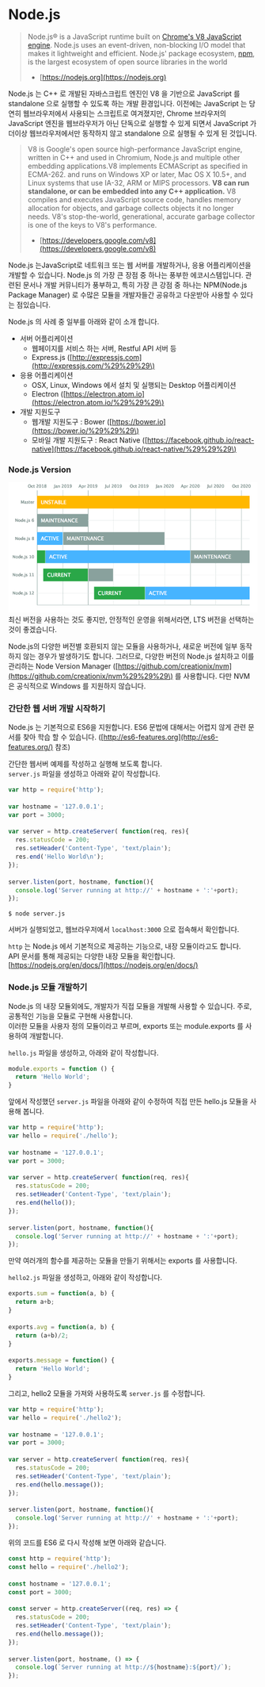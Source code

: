 # Node.js

> Node.js® is a JavaScript runtime built on [Chrome's V8 JavaScript engine](https://developers.google.com/v8/). Node.js uses an event-driven, non-blocking I/O model that makes it lightweight and efficient. Node.js' package ecosystem, [npm](https://www.npmjs.com/), is the largest ecosystem of open source libraries in the world
>
> * [https://nodejs.org](https://nodejs.org)

Node.js 는 C++ 로 개발된 자바스크립트 엔진인 V8 을 기반으로 JavaScript 를 standalone 으로 실행할 수 있도록 하는 개발 환경입니다. 이전에는 JavaScript 는 당연히 웹브라우저에서 사용되는 스크립트로 여겨졌지만, Chrome 브라우저의 JavaScript 엔진을 웹브라우저가 아닌 단독으로 실행할 수 있게 되면서 JavaScript 가 더이상 웹브라우저에서만 동작하지 않고 standalone 으로 실행될 수 있게 된 것입니다.

> V8 is Google's open source high-performance JavaScript engine, written in C++ and used in Chromium, Node.js and multiple other embedding applications.V8 implements ECMAScript as specified in ECMA-262. and runs on Windows XP or later, Mac OS X 10.5+, and Linux systems that use IA-32, ARM or MIPS processors. **V8 can run standalone, or can be embedded into any C++ application.** V8 compiles and executes JavaScript source code, handles memory allocation for objects, and garbage collects objects it no longer needs. V8's stop-the-world, generational, accurate garbage collector is one of the keys to V8's performance.
>
> * [https://developers.google.com/v8](https://developers.google.com/v8)

Node.js 는JavaScript로 네트워크 또는 웹 서버를 개발하거나, 응용 어플리케이션을 개발할 수 있습니다. Node.js 의 가장 큰 장점 중 하나는 풍부한 에코시스템입니다. 관련된 문서나 개발 커뮤니티가 풍부하고, 특히 가장 큰 강점 중 하나는 NPM\(Node.js Package Manager\) 로 수많은 모듈을 개발자들간 공유하고 다운받아 사용할 수 있다는 점있습니다.

Node.js 의 사례 중 일부를 아래와 같이 소개 합니다.

* 서버 어플리케이션
  * 웹페이지를 서비스 하는 서버, Restful API 서버 등
  * Express.js \([http://expressjs.com](http://expressjs.com/%29%29%29\)
* 응용 어플리케이션
  * OSX, Linux, Windows 에서 설치 및 실행되는 Desktop 어플리케이션
  * Electron \([https://electron.atom.io](https://electron.atom.io/%29%29%29\)
* 개발 지원도구
  * 웹개발 지원도구 : Bower \([https://bower.io](https://bower.io/%29%29%29\)
  * 모바일 개발 지원도구 : React Native \([https://facebook.github.io/react-native](https://facebook.github.io/react-native/%29%29%29\)

### Node.js Version

![](https://raw.githubusercontent.com/nodejs/LTS/master/schedule.png)최신 버전을 사용하는 것도 좋지만, 안정적인 운영을 위해서라면, LTS 버전을 선택하는 것이 좋겠습니다.

Node.js의 다양한 버전별 호환되지 않는 모듈을 사용하거나, 새로운 버전에 일부 동작하지 않는 경우가 발생하기도 합니다. 그러므로, 다양한 버전의 Node.js 설치하고 이를 관리하는 Node Version Manager \([https://github.com/creationix/nvm](https://github.com/creationix/nvm%29%29%29\) 를 사용합니다. 다만 NVM 은 공식적으로 Windows 를 지원하지 않습니다.

### 간단한 웹 서버 개발 시작하기

Node.js 는 기본적으로 ES6을 지원합니다. ES6 문법에 대해서는 어렵지 않게 관련 문서를 찾아 학습 할 수 있습니다. \([http://es6-features.org](http://es6-features.org/) 참조\)

간단한 웹서버 예제를 작성하고 실행해 보도록 합니다.  
`server.js` 파일을 생성하고 아래와 같이 작성합니다.

```js
var http = require('http');

var hostname = '127.0.0.1';
var port = 3000;

var server = http.createServer( function(req, res){
  res.statusCode = 200;
  res.setHeader('Content-Type', 'text/plain');
  res.end('Hello World\n');
});

server.listen(port, hostname, function(){
  console.log('Server running at http://' + hostname + ':'+port);
});
```

```
$ node server.js
```

서버가 실행되었고, 웹브라우저에서 `localhost:3000` 으로 접속해서 확인합니다.

`http` 는 Node.js 에서 기본적으로 제공하는 기능으로, 내장 모듈이라고도 합니다.  
API 문서를 통해 제공되는 다양한 내장 모듈을 확인합니다.  
[https://nodejs.org/en/docs/](https://nodejs.org/en/docs/)

### Node.js 모듈 개발하기

Node.js 의 내장 모듈외에도, 개발자가 직접 모듈을 개발해 사용할 수 있습니다. 주로, 공통적인 기능을 모듈로 구현해 사용합니다.  
이러한 모듈을 사용자 정의 모듈이라고 부르며, exports 또는 module.exports 를 사용하여 개발합니다.

`hello.js` 파일을 생성하고, 아래와 같이 작성합니다.

```js
module.exports = function () {
  return 'Hello World';
}
```

앞에서 작성했던 `server.js` 파일을 아래와 같이 수정하여 직접 만든 hello.js 모듈을 사용해 봅니다.

```js
var http = require('http');
var hello = require('./hello');

var hostname = '127.0.0.1';
var port = 3000;

var server = http.createServer( function(req, res){
  res.statusCode = 200;
  res.setHeader('Content-Type', 'text/plain');
  res.end(hello());
});

server.listen(port, hostname, function(){
  console.log('Server running at http://' + hostname + ':'+port);
});
```

만약 여러개의 함수를 제공하는 모듈을 만들기 위해서는 exports 를 사용합니다.

`hello2.js` 파일을 생성하고, 아래와 같이 작성합니다.

```js
exports.sum = function(a, b) {
  return a+b;
}

exports.avg = function(a, b) {
  return (a+b)/2;
}

exports.message = function() {
  return 'Hello World';
}
```

그리고, hello2 모듈을 가져와 사용하도록 `server.js` 를 수정합니다.

```js
var http = require('http');
var hello = require('./hello2');

var hostname = '127.0.0.1';
var port = 3000;

var server = http.createServer( function(req, res){
  res.statusCode = 200;
  res.setHeader('Content-Type', 'text/plain');
  res.end(hello.message());
});

server.listen(port, hostname, function(){
  console.log('Server running at http://' + hostname + ':'+port);
});
```

위의 코드를 ES6 로 다시 작성해 보면 아래와 같습니다.

```js
const http = require('http');
const hello = require('./hello2');

const hostname = '127.0.0.1';
const port = 3000;

const server = http.createServer((req, res) => {
  res.statusCode = 200;
  res.setHeader('Content-Type', 'text/plain');
  res.end(hello.message());
});

server.listen(port, hostname, () => {
  console.log(`Server running at http://${hostname}:${port}/`);
});
```




